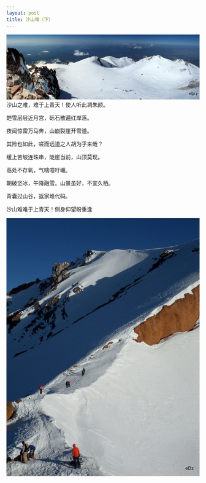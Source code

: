 ```yaml
---
layout: post
title: 沙山难（下）
---
```

<p><img src="/content/images/2015shasta/shasta_top.jpg"  >沙山之难，难于上青天！使人听此凋朱颜。</p>
<p>皑雪层层近月宫，砾石散遍红岸落。</p>
<p>夜闻惊雷万马奔，山崩裂崖开雪道。</p>
<p>其险也如此，嗟而远道之人胡为乎来哉？</p>
<p>缓上苦坡连珠串，陡崖当前，山顶莫现。</p>
<p>高处不存氧，气喘噫吁巇。</p>
<p>朝破坚冰，午降融雪。山景虽好，不宜久栖。</p>
<p>背囊过山谷，返家堆代码。</p>
<p>沙山难难于上青天！侧身仰望盼重逢</p>
<p><img src="/content/images/2015shasta/sdc15283.jpg"  ></p>